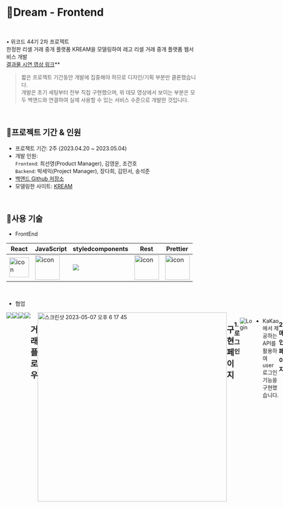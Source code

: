 # 📍Dream - Frontend

<br>

• 위코드 44기 2차 프로젝트
<br>
한정판 리셀 거래 중개 플랫폼 KREAM을 모델링하여 레고 리셀 거래 중개 플랫폼 웹서비스 개발<br>
[결과물 시연 영상 링크](https://www.youtube.com/watch?v=UFuS91VcVp8)**

> 짧은 프로젝트 기간동안 개발에 집중해야 하므로 디자인/기획 부분만 클론했습니다.<br>
개발은 초기 세팅부터 전부 직접 구현했으며, 위 데모 영상에서 보이는 부분은 모두 백앤드와 연결하여 실제 사용할 수 있는 서비스 수준으로 개발한 것입니다.

<br>

## 📍프로젝트 기간 & 인원
* 프로젝트 기간: 2주 (2023.04.20 ~ 2023.05.04)   
* 개발 인원:  
  `Frontend`: 최선영(Product Manager), 김영운, 조건호 <br>
  `Backend`: 박세익(Project Manager), 장다희, 김민서, 송석준 <br>
* [백엔드 Github 저장소](https://github.com/wecode-bootcamp-korea/44-2nd-Dream-backend)
* 모델링한 사이트: [KREAM](https://kream.co.kr/)
<br>

## 📍사용 기술

* FrontEnd   

 |React|JavaScript|styledcomponents|Rest|Prettier|
|---|---|---|---|---|
|<div style="display: flex; align-items: flex-start;"><img src="https://techstack-generator.vercel.app/react-icon.svg" alt="icon" width="52" height="52" /></div>| <div style="display: flex; align-items: flex-start;"><img src="https://techstack-generator.vercel.app/js-icon.svg" alt="icon" width="65" height="65" /></div>| <div style="display: flex; align-items: flex-start;"><img src="https://img.shields.io/badge/styledcomponents-DB7093?style=for-the-badge&logo=styledcomponents&logoColor=white"> </div>|<div style="display: flex; align-items: flex-start;"><img src="https://techstack-generator.vercel.app/restapi-icon.svg" alt="icon" width="65" height="65" /></div>|<div style="display: flex; align-items: flex-start;"><img src="https://techstack-generator.vercel.app/prettier-icon.svg" alt="icon" width="65" height="65" /></div>|<div style="display: flex; align-items: flex-start;"><img src="https://techstack-generator.vercel.app/docker-icon.svg" alt="icon" width="65" height="65" /></div>|<div style="display: flex; align-items: flex-start;"><img src="https://techstack-generator.vercel.app/aws-icon.svg" alt="icon" width="65" height="65" /></div>|
<br>



</div>

* 협업 <br>
<div style="display: flex; align-items: flex-start;">
<img src="https://img.shields.io/badge/github-181717?style=for-the-badge&logo=github&logoColor=white">
<img src="https://img.shields.io/badge/trello-0055cc?style=for-the-badge&logo=trello&logoColor=yellow">
<img src="https://img.shields.io/badge/slack-4A154B?style=for-the-badge&logo=Slack&logoColor=wihte">
<img src="https://img.shields.io/badge/notion-000000?style=for-the-badge&logo=notion&logoColor=white">
<br>
<br>


 ## 거래 플로우
 
 <img width="500" alt="스크린샷 2023-05-07 오후 6 17 45" src="https://user-images.githubusercontent.com/121158293/236668841-92202a4a-31ab-4610-bf53-4c8b0d5229ca.png">


 ## 구현 페이지
 

### 1. 로그인
  
![Login](https://user-images.githubusercontent.com/126956430/246335675-b8b45999-a95a-4a93-932a-0790dcf0eca2.gif)

- KaKao에서 제공하는 API를 활용하여 user 로그인 기능을 구현했습니다.
  
<br>
  
### 2. 메인페이지
  
![Main](https://user-images.githubusercontent.com/126956430/246346154-6173812f-27e1-47df-8a3f-f9881292b668.gif)

- 메인 페이지 최상단 대배너는 캐러셀 기능을 사용하여 여러 이미지 또는 콘텐츠를 순환하면서 보여주는 슬라이드 형태로 구현했습니다. 사용자는 자동으로 변경되는 콘텐츠를 볼 수 있으며, 필요에 따라 이전 및 다음 버튼을 눌러 이동할 수도 있습니다.
  <br>
- 메인 페이지에서 상품 리스트를 보여주는데 상품 리스트를 한 번에 모두 보여주는 대신, 스크롤을 이용한 페이지네이션을 구현하여 로딩 속도를 향상시켰습니다. 이를 통해 사용자는 초기 상품 목록을 보고 필요에따라 추가 데이터를 스크롤하여 가져올 수 있습니다.
  <br>
- 상품 리스트를 효과적으로 보기 위해 쿼리스트링을 사용하여 필터 및 정렬 조건을 포함해 서버에 GET 요청을 보냅니다. 사용자는 상품 카테고리, 연령, 난이도와 같은 필터를 적용하고 좋아요 개수, 즉시 구매가, 즉시 판매가, 리뷰 수, 프리미엄 가격 등 다양한 방식으로 상품을 정렬할 수 있습니다. 특히 레고 제품 특성상 연령 및 난이도 가격 등을 고려할 일이 많은데 원하는 기준을 쉽게 필터링 할 수 있으며, 빠르고 간편하게 찾을 수 있습니다.

<br>
    
### 3. 검색 페이지
  
![Search](https://user-images.githubusercontent.com/126956430/246346060-9aee11e0-8c37-44c4-a326-66748ff09246.gif)

- 제품명에 포함된 키워드나 제품 카테고리명을 입력하여 검색하는 기능을 구현했습니다. 사용자가 입력한 키워드와 일치하는 제품을 찾아서 결과로 보여줍니다. 또한 검색시 키워드별 검색량을 누적하여 인기 검색어 순위를 실시간으로 업데이트하고, 검색창 하단에 상위 10개의 인기 검색어가 노출되도록 구현했습니다.
  
<br>

### 4. 제품 상품 페이지
  
![Detail](https://blog.kakaocdn.net/dn/bd5eNF/btsesb2eTIL/nWKBIPHfckqLnHw4MUEYm1/img.gif)

- 동적 라우팅을 구현하여 useNavigate 훅과 useParams 훅을 사용해 path parameter에 productId를 포함시켜 서버에 요청을 보내고 서버로부터 상품의 상세 정보를 받아오고, 해당 정보를 사용하여 제품 상세 페이지에 상품 정보를 표시합니다.
  <br>
- 사용자가 스크롤을 내리면 구매나 판매 버튼이 안보이게 되는데 이때 스크롤을 다시 위로 올려서 구매나 판매 버튼을 클릭하기 위한 번거로움을 덜어주기 위해 모달창을 활용하여 간단한 제품 정보와, 구매와 판매 버튼 등을 표시해줍니다. 이를 통해 화면 아래에서도 번거로운 스크롤 업 동작 없이도 구매 또는 판매 버튼을 누를 수 있으며, 모달창은 일시적으로 화면을 가리는 형태로 표시되기 때문에 사용자의 주의를 집중시켜 구매나 판매를 유도시킬 수 있도록 구현했습니다.
  
<br>

### 5. 구매/판매 동의 페이지
  
![Purchase](https://user-images.githubusercontent.com/126956430/246590599-f72fbf91-c0e8-48dc-870a-6617bad26149.gif)
![sale](https://user-images.githubusercontent.com/126956430/246590594-b036da4e-9665-4450-9b0b-0b11c4df62aa.gif)

- 사용자가 구매 또는 판매 버튼을 클릭하는 경우, 하나의 컴포넌트에서 구매 동의 페이지와 판매 동의 페이지를 각각의 UI로 표시하는 기능을 구현했습니다. 이를 통해 컴포넌트 재사용을 활용하여 중복 코드를 최소화했으며, 코드의 가독성을 높이고 유지 보수성을 개선했습니다. 코드의 재사용을 통해 개발 시간을 단축하고, 일관된 사용자 경험을 제공하는 것에 초점을 맞추었습니다.
- 구매 동의 페이지와 판매 동의 페이지에서는 사용자가 거래를 신중하게 결정할 수 있도록 첫 번째 동의에 체크하면 모달 창이 나타나고, 사용자에게 주의 메시지를 한 번 더 알려줍니다. 또한, 사용자가 모든 내용에 동의해야만 다음 페이지로 진행할 수 있는 버튼을 활성화하여 사용자가 명확한 동의 의사를 표시하도록 구현했습니다.
  
<br>

### 6. 즉시 구매/판매 및 입찰 페이지
  
![Purchase](https://user-images.githubusercontent.com/126956430/246592368-cf1774fd-9bb9-467a-9c3b-7d72d516e474.gif)
![sale](https://user-images.githubusercontent.com/126956430/246592372-bcd4107b-24f1-4df2-b85a-2b1f8879e9b8.gif)

- 해당 페이지에서는 "즉시 구매/판매", "구매/판매 입찰" 중에서 선택할 수 있는 간단한 버튼이 제공됩니다. 입찰을 선택한 경우, 사용자는 입찰가를 입력하고 입찰 기한을 설정할 수 있습니다. 입찰 기한은 오늘 날짜를 기준으로 몇 일 동안 입찰이 유효한지를 설정할 수 있으며, 기본적으로 30일로 설정되어 있습니다.
- 판매 입찰의 경우, 사용자는 입찰가를 입력하고 해당 입력 필드에서 포커스 아웃할 때 자동으로 수수료가 계산됩니다. 또한, 최종 정산 금액은 입찰가에서 수수료가 차감된 금액으로 표시됩니다.
  
<br>
  

  
   ## 6. 느낀점/회고
 > 2차 프로젝트 회고록: https://youngwoonkim.tistory.com/11
  <br>
  
 ## Reference

- 이 프로젝트는 [KREAM](https://kream.co.kr/) 사이트를 참조하여 학습목적으로 만들었습니다.
- 실무수준의 프로젝트이지만 학습용으로 만들었기 때문에 이 코드를 활용하여 이득을 취하거나 무단 배포할 경우 법적으로 문제될 수 있습니다.
- 이 프로젝트에서 사용하고 있는 사진 대부분은 위코드에서 구매한 것이므로 해당 프로젝트 외부인이 사용할 수 없습니다.
 
